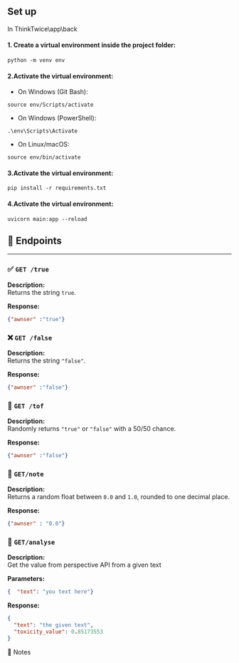 
## Set up
In ThinkTwice\app\back

#### 1. Create a virtual environment inside the project folder:

```
python -m venv env
```

#### 2.Activate the virtual environment:

* On Windows (Git Bash):
```
source env/Scripts/activate
```
* On Windows (PowerShell):
```
.\env\Scripts\Activate
```
* On Linux/macOS:
```
source env/bin/activate
```

#### 3.Activate the virtual environment:
```
pip install -r requirements.txt
```

#### 4.Activate the virtual environment:
```
uvicorn main:app --reload
```


## 📘 Endpoints

---
### ✅ `GET /true`

**Description:**  
Returns the string `true`.

**Response:**
```json
{"awnser" :"true"}
```



### ❌ `GET /false`

**Description:**  
Returns the string `"false"`.

**Response:**
```json
{"awnser" :"false"}
```

### 🎲 `GET /tof`

**Description:**  
Randomly returns `"true"` or `"false"` with a 50/50 chance.

**Response:**
```json
{"awnser" :"false"}
```


### 🔢 `GET/note`

**Description:**  
Returns a random float between ``0.0`` and ``1.0``, rounded to one decimal place.

**Response:**
```json
{"awnser" : "0.0"}
```


### 🔢 `GET/analyse`

**Description:**  
Get the value from perspective API from a given text

**Parameters:**
```json
{  "text": "you text here"}
```

**Response:**
```json
{
  "text": "the given text",
  "toxicity_value": 0.85173553
}
```



📌 Notes